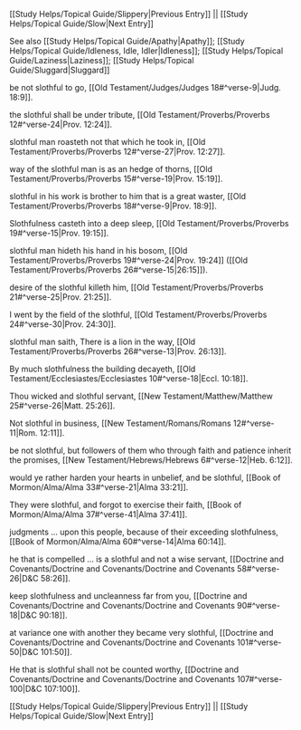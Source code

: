[[Study Helps/Topical Guide/Slippery|Previous Entry]]  ||  [[Study Helps/Topical Guide/Slow|Next Entry]]

 See also [[Study Helps/Topical Guide/Apathy|Apathy]]; [[Study Helps/Topical Guide/Idleness, Idle, Idler|Idleness]]; [[Study Helps/Topical Guide/Laziness|Laziness]]; [[Study Helps/Topical Guide/Sluggard|Sluggard]]

 be not slothful to go, [[Old Testament/Judges/Judges 18#^verse-9|Judg. 18:9]].

 the slothful shall be under tribute, [[Old Testament/Proverbs/Proverbs 12#^verse-24|Prov. 12:24]].

 slothful man roasteth not that which he took in, [[Old Testament/Proverbs/Proverbs 12#^verse-27|Prov. 12:27]].

 way of the slothful man is as an hedge of thorns, [[Old Testament/Proverbs/Proverbs 15#^verse-19|Prov. 15:19]].

 slothful in his work is brother to him that is a great waster, [[Old Testament/Proverbs/Proverbs 18#^verse-9|Prov. 18:9]].

 Slothfulness casteth into a deep sleep, [[Old Testament/Proverbs/Proverbs 19#^verse-15|Prov. 19:15]].

 slothful man hideth his hand in his bosom, [[Old Testament/Proverbs/Proverbs 19#^verse-24|Prov. 19:24]] ([[Old Testament/Proverbs/Proverbs 26#^verse-15|26:15]]).

 desire of the slothful killeth him, [[Old Testament/Proverbs/Proverbs 21#^verse-25|Prov. 21:25]].

 I went by the field of the slothful, [[Old Testament/Proverbs/Proverbs 24#^verse-30|Prov. 24:30]].

 slothful man saith, There is a lion in the way, [[Old Testament/Proverbs/Proverbs 26#^verse-13|Prov. 26:13]].

 By much slothfulness the building decayeth, [[Old Testament/Ecclesiastes/Ecclesiastes 10#^verse-18|Eccl. 10:18]].

 Thou wicked and slothful servant, [[New Testament/Matthew/Matthew 25#^verse-26|Matt. 25:26]].

 Not slothful in business, [[New Testament/Romans/Romans 12#^verse-11|Rom. 12:11]].

 be not slothful, but followers of them who through faith and patience inherit the promises, [[New Testament/Hebrews/Hebrews 6#^verse-12|Heb. 6:12]].

 would ye rather harden your hearts in unbelief, and be slothful, [[Book of Mormon/Alma/Alma 33#^verse-21|Alma 33:21]].

 They were slothful, and forgot to exercise their faith, [[Book of Mormon/Alma/Alma 37#^verse-41|Alma 37:41]].

 judgments ... upon this people, because of their exceeding slothfulness, [[Book of Mormon/Alma/Alma 60#^verse-14|Alma 60:14]].

 he that is compelled ... is a slothful and not a wise servant, [[Doctrine and Covenants/Doctrine and Covenants/Doctrine and Covenants 58#^verse-26|D&C 58:26]].

 keep slothfulness and uncleanness far from you, [[Doctrine and Covenants/Doctrine and Covenants/Doctrine and Covenants 90#^verse-18|D&C 90:18]].

 at variance one with another they became very slothful, [[Doctrine and Covenants/Doctrine and Covenants/Doctrine and Covenants 101#^verse-50|D&C 101:50]].

 He that is slothful shall not be counted worthy, [[Doctrine and Covenants/Doctrine and Covenants/Doctrine and Covenants 107#^verse-100|D&C 107:100]].

[[Study Helps/Topical Guide/Slippery|Previous Entry]]  ||  [[Study Helps/Topical Guide/Slow|Next Entry]]
